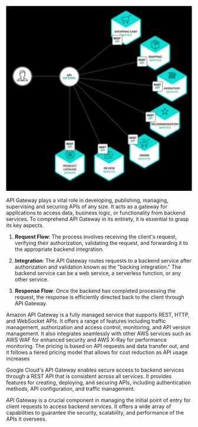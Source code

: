 <img src="apigateway.png" width="1024" >

API Gateway plays a vital role in developing, publishing, managing, supervising and securing APIs of any size. It acts as a gateway for applications to access data, business logic, or functionality from backend services. To comprehend API Gateway in its entirety, it is essential to grasp its key aspects.

1. **Request Flow**: The process involves receiving the client's request, verifying their authorization, validating the request, and forwarding it to the appropriate backend integration.

2. **Integration**: The API Gateway routes requests to a backend service after authorization and validation known as the "backing integration." The backend service can be a web service, a serverless function, or any other service.

3. **Response Flow**: Once the backend has completed processing the request, the response is efficiently directed back to the client through API Gateway.

Amazon API Gateway is a fully managed service that supports REST, HTTP, and WebSocket APIs. It offers a range of features including traffic management, authorization and access control, monitoring, and API version management. It also integrates seamlessly with other AWS services such as AWS WAF for enhanced security and AWS X-Ray for performance monitoring. The pricing is based on API requests and data transfer out, and it follows a tiered pricing model that allows for cost reduction as API usage increases

Google Cloud's API Gateway enables secure access to backend services through a REST API that is consistent across all services. It provides features for creating, deploying, and securing APIs, including authentication methods, API configuration, and traffic management.

API Gateway is a crucial component in managing the initial point of entry for client requests to access backend services. It offers a wide array of capabilities to guarantee the security, scalability, and performance of the APIs it oversees.

